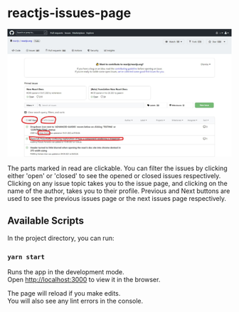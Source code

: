 # reactjs-issues-page

![alt text](src/images/usage-guide.jpg "Usage guide")

The parts marked in read are clickable. You can filter the issues by clicking either 'open' or 'closed' to see the opened or closed issues respectively.
Clicking on any issue topic takes you to the issue page, and clicking on the name of the author, takes you to their profile.
Previous and Next buttons are used to see the previous issues page or the next issues page respectively.

## Available Scripts

In the project directory, you can run:

### `yarn start`

Runs the app in the development mode.\
Open [http://localhost:3000](http://localhost:3000) to view it in the browser.

The page will reload if you make edits.\
You will also see any lint errors in the console.
